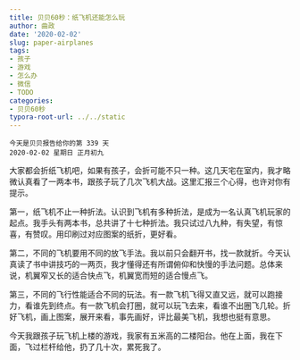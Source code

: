 ```yaml
---
title: 贝贝60秒：纸飞机还能怎么玩
author: 曲政
date: '2020-02-02'
slug: paper-airplanes
tags:
- 孩子
- 游戏
- 怎么办
- 微信
- TODO
categories:
- 贝贝60秒
typora-root-url: ../../static
---
```

```
今天是贝贝报告给你的第 339 天   
2020-02-02 星期日 正月初九
```

大家都会折纸飞机吧，如果有孩子，会折可能不只一种。这几天宅在室内，我才略微认真看了一两本书，跟孩子玩了几次飞机大战。这里汇报三个心得，也许对你有提示。

第一，纸飞机不止一种折法。认识到飞机有多种折法，是成为一名认真飞机玩家的起点。我手头有两本书，总共讲了十七种折法。我只试过八九种，有失望，有惊喜，有赞叹。用印刷过对应图案的纸折，更好看。

第二，不同的飞机要用不同的放飞手法。我以前只会翻开书，找一款就折。今天认真读了书中讲技巧的一两页，我才懂得还有所谓俯仰和快慢的手法问题。总体来说，机翼窄又长的适合快点飞，机翼宽而短的适合慢点飞。

第三，不同的飞行性能适合不同的玩法。有一款飞机飞得又直又远，就可以跑接力，看谁先到终点。有一款飞机会打圈，就可以玩飞去来，看谁不出圈飞几轮。折好飞机，画上图案，展开来看，事先画好，评比最美飞机，我想也挺有意思。

今天我跟孩子玩飞机上楼的游戏，我家有五米高的二楼阳台。他在上面，我在下面，飞过栏杆给他，扔了几十次，累死我了。